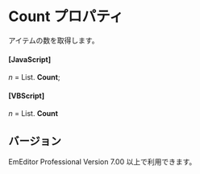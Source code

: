 # Count プロパティ

アイテムの数を取得します。

#### \[JavaScript\]

_n_ =
List. **Count**;

#### \[VBScript\]

_n_ =
List. **Count**

## バージョン

EmEditor Professional Version 7.00 以上で利用できます。